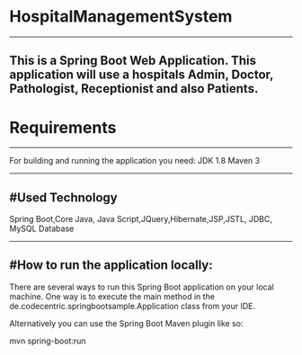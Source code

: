 # HospitalManagementSystem
-----------------------------------------------------
This is a Spring Boot Web Application. This application will use a hospitals Admin, Doctor, Pathologist, Receptionist and also Patients.
----------------------------------------------------
# Requirements
----------------------------------------------------
For building and running the application you need:
JDK 1.8
Maven 3

----------------------------------------------------
#Used Technology
----------------------------------------------------
Spring Boot,Core Java, Java Script,JQuery,Hibernate,JSP,JSTL, JDBC, MySQL Database

----------------------------------------------------
#How to run the application locally:
----------------------------------------------------
There are several ways to run this Spring Boot application on your local machine. One way is to execute the main method in the de.codecentric.springbootsample.Application class from your IDE.

Alternatively you can use the Spring Boot Maven plugin like so:

mvn spring-boot:run
